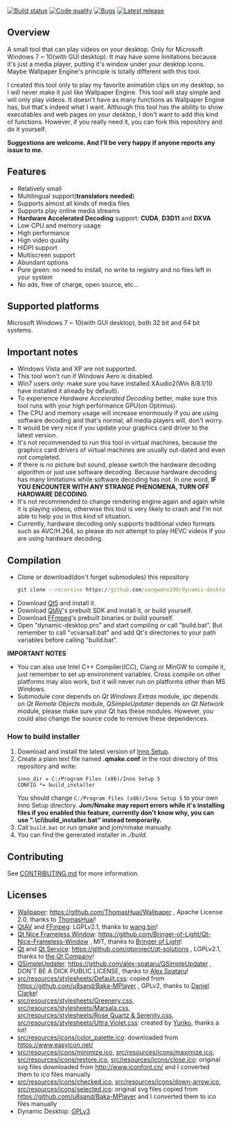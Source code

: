 [![Build status](https://ci.appveyor.com/api/projects/status/7n23thxiormp6oar/branch/develop?svg=true)](https://ci.appveyor.com/project/wangwenx190/dynamic-desktop/branch/develop)
[![Code quality](https://api.codacy.com/project/badge/Grade/b41d1d384abe4f81a9613945cf654ff6)](https://www.codacy.com/app/wangwenx190/dynamic-desktop?utm_source=github.com&amp;utm_medium=referral&amp;utm_content=wangwenx190/dynamic-desktop&amp;utm_campaign=Badge_Grade)
[![Bugs](https://img.shields.io/github/issues/wangwenx190/dynamic-desktop/bug.svg)](https://github.com/wangwenx190/dynamic-desktop/issues?utf8=✓&q=is%3Aissue+is%3Aopen+label%3Abug)
[![Latest release](https://img.shields.io/github/downloads/wangwenx190/dynamic-desktop/total.svg)](https://github.com/wangwenx190/dynamic-desktop/releases/latest)

## Overview
A small tool that can play videos on your desktop. Only for Microsoft Windows 7 ~ 10(with GUI desktop). It may have some limitations because it's just a media player, putting it's window under your desktop icons. Maybe Wallpaper Engine's principle is totally different with this tool.

I created this tool only to play my favorite animation clips on my desktop, so I will never make it just like Wallpaper Engine. This tool will stay simple and will only play videos. It doesn't have as many functions as Wallpaper Engine has, but that's indeed what I want. Although this tool has the ability to show executables and web pages on your desktop, I don't want to add this kind of functions. However, if you really need it, you can fork this repository and do it yourself.

**Suggestions are welcome. And I'll be very happy if anyone reports any issue to me.**

## Features
- Relatively small
- Multilingual support(**translators needed**)
- Supports almost all kinds of media files
- Supports play online media streams
- **Hardware Accelerated Decoding** support: **CUDA**, **D3D11** and **DXVA**
- Low CPU and memory usage
- High performance
- High video quality
- HiDPI support
- Multiscreen support
- Abundant options
- Pure green: no need to install, no write to registry and no files left in your system
- No ads, free of charge, open source, etc...

## Supported platforms
Microsoft Windows 7 ~ 10(with GUI desktop), both 32 bit and 64 bit systems.

## Important notes
- Windows Vista and XP are not supported.
- This tool won't run if Windows Aero is disabled.
- Win7 users only: make sure you have installed XAudio2(Win 8/8.1/10 have installed it already by default).
- To experience *Hardware Accelerated Decoding* better, make sure this tool runs with your high performance GPU(on Optimus).
- The CPU and memory usage will increase enormously if you are using software decoding and that's normal, all media players will, don't worry.
- It would be very nice if you update your graphics card driver to the latest version.
- It's not recommended to run this tool in virtual machines, because the graphics card drivers of virtual machines are usually out-dated and even not completed.
- If there is no picture but sound, please switch the hardware decoding algorithm or just use software decoding. Because hardware decoding has many limitations while software decoding has not. In one word, **IF YOU ENCOUNTER WITH ANY STRANGE PHENOMENA, TURN OFF HARDWARE DECODING**.
- It's not recommended to change rendering engine again and again while it is playing videos, otherwise this tool is very likely to crash and I'm not able to help you in this kind of situation.
- Currently, hardware decoding only supports traditional video formats such as AVC/H.264, so please do not attempt to play HEVC videos if you are using hardware decoding.

## Compilation
- Clone or download(don't forget submodules) this repository
   ```bat
   git clone --recursive https://github.com/wangwenx190/dynamic-desktop.git
   ```
- Download [Qt5](http://download.qt.io/archive/qt/) and install it.
- Download [QtAV](https://github.com/wang-bin/QtAV)'s prebuilt SDK and install it, or build yourself.
- Download [FFmpeg](https://github.com/wang-bin/avbuild)'s prebuilt binaries or build yourself.
- Open "dynamic-desktop.pro" and start compiling or call "build.bat". But remember to call "vcvarsall.bat" and add Qt's directories to your path variables before calling "build.bat".

**IMPORTANT NOTES**
- You can also use Intel C++ Compiler(ICC), Clang or MinGW to compile it, just remember to set up environment variables. Cross compile on other platforms may also work, but it will never run on platforms other than MS Windows.
- Submodule *core* depends on *Qt Windows Extras* module, *ipc* depends on *Qt Remote Objects* module, *QSimpleUpdater* depends on *Qt Network* module, please make sure your Qt has these modules. However, you could also change the source code to remove these dependences.

### How to build installer
1. Download and install the latest version of [Inno Setup](http://jrsoftware.org/isdl.php).
2. Create a plain text file named **.qmake.conf** in the root directory of this repository and write:
   ```text
   inno_dir = C:/Program Files (x86)/Inno Setup 5
   CONFIG *= build_installer
   ```
   You should change `C:/Program Files (x86)/Inno Setup 5` to your own Inno Setup directory. **Jom/Nmake may report errors while it's installing files if you enabled this feature, currently don't know why, you can use ".\ci\build_installer.bat" instead temporarily.**
3. Call `build.bat` or run qmake and jom/nmake manually.
4. You can find the generated installer in *./build*.

## Contributing
See [CONTRIBUTING.md](/CONTRIBUTING.md) for more information.

## Licenses
- [Wallpaper](/src/3rdparty/wallpaper): https://github.com/ThomasHuai/Wallpaper , Apache License 2.0, thanks to [ThomasHuai](https://github.com/ThomasHuai)!
- [QtAV](https://github.com/wang-bin/QtAV) and [FFmpeg](https://github.com/wang-bin/avbuild): LGPLv2.1, thanks to [wang bin](https://github.com/wang-bin)!
- [Qt Nice Frameless Window](/src/3rdparty/qtniceframelesswindow): https://github.com/Bringer-of-Light/Qt-Nice-Frameless-Window , MIT, thanks to [Bringer of Light](https://github.com/Bringer-of-Light)!
- [Qt](http://download.qt.io/archive/qt/) and [Qt Service](/src/3rdparty/qtservice): https://github.com/qtproject/qt-solutions , LGPLv2.1, thanks to [the Qt Company](https://www.qt.io/)!
- [QSimpleUpdater](/src/3rdparty/qsimpleupdater): https://github.com/alex-spataru/QSimpleUpdater , DON'T BE A DICK PUBLIC LICENSE, thanks to [Alex Spataru](https://github.com/alex-spataru)!
- [src/resources/stylesheets/Default.css](/src/resources/stylesheets/Default.css): copied from https://github.com/u8sand/Baka-MPlayer , GPLv2, thanks to [Daniel Clarke](https://github.com/u8sand)!
- [src/resources/stylesheets/Greenery.css](/src/resources/stylesheets/Greenery.css), [src/resources/stylesheets/Marsala.css](/src/resources/stylesheets/Marsala.css), [src/resources/stylesheets/Rose&nbsp;Quartz&nbsp;&amp;&nbsp;Serenity.css](/src/resources/stylesheets/Rose%20Quartz%20&%20Serenity.css), [src/resources/stylesheets/Ultra&nbsp;Violet.css](/src/resources/stylesheets/Ultra%20Violet.css): created by [Yuriko](https://github.com/GA-1101), thanks a lot!
- [src/resources/icons/color_palette.ico](/src/resources/icons/color_palette.ico): downloaded from https://www.easyicon.net/
- [src/resources/icons/minimize.ico](/src/resources/icons/minimize.ico), [src/resources/icons/maximize.ico](/src/resources/icons/maximize.ico), [src/resources/icons/restore.ico](/src/resources/icons/restore.ico), [src/resources/icons/close.ico](/src/resources/icons/close.ico): original svg files downloaded from http://www.iconfont.cn/ and I converted them to ico files manually
- [src/resources/icons/checked.ico](/src/resources/icons/checked.ico), [src/resources/icons/down-arrow.ico](/src/resources/icons/down-arrow.ico), [src/resources/icons/selected.ico](/src/resources/icons/selected.ico): original svg files copied from https://github.com/u8sand/Baka-MPlayer and I converted them to ico files manually
- Dynamic Desktop: [GPLv3](/LICENSE.md)
